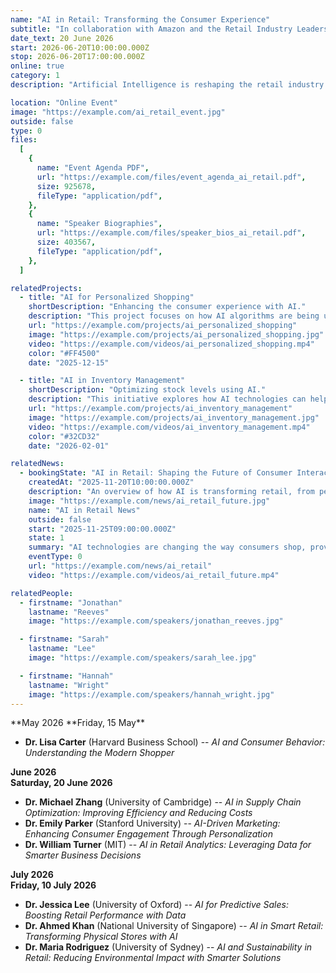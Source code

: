 ```yaml
---
name: "AI in Retail: Transforming the Consumer Experience"
subtitle: "In collaboration with Amazon and the Retail Industry Leaders Association (RILA)"
date_text: 20 June 2026
start: 2026-06-20T10:00:00.000Z
stop: 2026-06-20T17:00:00.000Z
online: true
category: 1
description: "Artificial Intelligence is reshaping the retail industry by revolutionizing how businesses interact with consumers. This event will focus on AI-driven solutions for personalized shopping, inventory management, and the optimization of supply chains, showcasing how AI is transforming retail operations. Key speakers include Dr. Jonathan Reeves, Head of AI Development at Amazon, and Dr. Sarah Lee, a retail technology strategist at the Retail Industry Leaders Association (RILA). Moderated by Prof. Hannah Wright, Chair of Retail Innovation at NYU Stern School of Business."

location: "Online Event"
image: "https://example.com/ai_retail_event.jpg"
outside: false
type: 0
files:
  [
    {
      name: "Event Agenda PDF",
      url: "https://example.com/files/event_agenda_ai_retail.pdf",
      size: 925678,
      fileType: "application/pdf",
    },
    {
      name: "Speaker Biographies",
      url: "https://example.com/files/speaker_bios_ai_retail.pdf",
      size: 403567,
      fileType: "application/pdf",
    },
  ]

relatedProjects:
  - title: "AI for Personalized Shopping"
    shortDescription: "Enhancing the consumer experience with AI."
    description: "This project focuses on how AI algorithms are being used to create personalized shopping experiences, from product recommendations to tailored marketing strategies."
    url: "https://example.com/projects/ai_personalized_shopping"
    image: "https://example.com/projects/ai_personalized_shopping.jpg"
    video: "https://example.com/videos/ai_personalized_shopping.mp4"
    color: "#FF4500"
    date: "2025-12-15"

  - title: "AI in Inventory Management"
    shortDescription: "Optimizing stock levels using AI."
    description: "This initiative explores how AI technologies can help retailers optimize inventory levels, reduce waste, and predict consumer demand with greater accuracy."
    url: "https://example.com/projects/ai_inventory_management"
    image: "https://example.com/projects/ai_inventory_management.jpg"
    video: "https://example.com/videos/ai_inventory_management.mp4"
    color: "#32CD32"
    date: "2026-02-01"

relatedNews:
  - bookingState: "AI in Retail: Shaping the Future of Consumer Interaction"
    createdAt: "2025-11-20T10:00:00.000Z"
    description: "An overview of how AI is transforming retail, from personalized experiences to intelligent supply chains, and the challenges that come with this shift."
    image: "https://example.com/news/ai_retail_future.jpg"
    name: "AI in Retail News"
    outside: false
    start: "2025-11-25T09:00:00.000Z"
    state: 1
    summary: "AI technologies are changing the way consumers shop, providing retailers with tools to enhance personalization, efficiency, and customer engagement."
    eventType: 0
    url: "https://example.com/news/ai_retail"
    video: "https://example.com/videos/ai_retail_future.mp4"

relatedPeople:
  - firstname: "Jonathan"
    lastname: "Reeves"
    image: "https://example.com/speakers/jonathan_reeves.jpg"

  - firstname: "Sarah"
    lastname: "Lee"
    image: "https://example.com/speakers/sarah_lee.jpg"

  - firstname: "Hannah"
    lastname: "Wright"
    image: "https://example.com/speakers/hannah_wright.jpg"
---
```


**May 2026
**Friday, 15 May\*\*

- **Dr. Lisa Carter** (Harvard Business School) -- _AI and Consumer Behavior: Understanding the Modern Shopper_

**June 2026**  
**Saturday, 20 June 2026**

- **Dr. Michael Zhang** (University of Cambridge) -- _AI in Supply Chain Optimization: Improving Efficiency and Reducing Costs_
- **Dr. Emily Parker** (Stanford University) -- _AI-Driven Marketing: Enhancing Consumer Engagement Through Personalization_
- **Dr. William Turner** (MIT) -- _AI in Retail Analytics: Leveraging Data for Smarter Business Decisions_

**July 2026**  
**Friday, 10 July 2026**

- **Dr. Jessica Lee** (University of Oxford) -- _AI for Predictive Sales: Boosting Retail Performance with Data_
- **Dr. Ahmed Khan** (National University of Singapore) -- _AI in Smart Retail: Transforming Physical Stores with AI_
- **Dr. Maria Rodriguez** (University of Sydney) -- _AI and Sustainability in Retail: Reducing Environmental Impact with Smarter Solutions_

